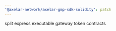 ```yaml
---
'@axelar-network/axelar-gmp-sdk-solidity': patch
---
```


split express executable gateway token contracts
